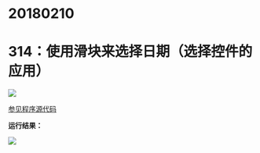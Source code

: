 # 20180210

# 314：使用滑块来选择日期（选择控件的应用）

<img src="http://image.renkaigis.com/keepcoding/2018021001.png">

<a href="https://github.com/renkaigis/KeepCoding/tree/master/2018/02/10" target="_blank">参见程序源代码</a>

**运行结果：**

<img src="http://image.renkaigis.com/keepcoding/2018021002.png">

